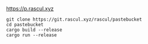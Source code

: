 https://p.rascul.xyz

~~~
git clone https://git.rascul.xyz/rascul/pastebucket
cd pastebucket
cargo build --release
cargo run --release
~~~
